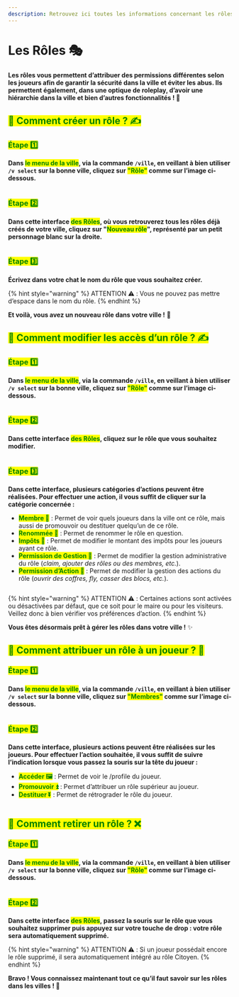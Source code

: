 ```yaml
---
description: Retrouvez ici toutes les informations concernant les rôles dans les villes
---
```


# Les Rôles 🎭

**Les rôles vous permettent d’attribuer des permissions différentes selon les joueurs afin de garantir la sécurité dans la ville et éviter les abus. Ils permettent également, dans une optique de roleplay, d’avoir une hiérarchie dans la ville et bien d’autres fonctionnalités ! 🎉**

## <mark style="color:green;">**💠 Comment créer un rôle ? ✍️**</mark>

### <mark style="color:green;">Étape 1️⃣</mark>
**Dans <mark style="color:green;">le menu de la ville</mark>, via la commande `/ville`, en veillant à bien utiliser `/v select` sur la bonne ville, cliquez sur <mark style="color:green;">"Rôle"</mark> comme sur l’image ci-dessous.**
<figure><img src="../.gitbook/assets/Les_Villes/Role_InterfaceVilleRole.png" alt=""><figcaption></figcaption></figure>

### <mark style="color:green;">Étape 2️⃣</mark>
**Dans cette interface <mark style="color:green;">des Rôles</mark>, où vous retrouverez tous les rôles déjà créés de votre ville, cliquez sur "<mark style="color:green;">Nouveau rôle</mark>", représenté par un petit personnage blanc sur la droite.**
<figure><img src="../.gitbook/assets/Les_Villes/Role_Cree.png" alt=""><figcaption></figcaption></figure>

### <mark style="color:green;">Étape 3️⃣</mark>
**Écrivez dans votre chat le nom du rôle que vous souhaitez créer.**

{% hint style="warning" %}
ATTENTION ⚠️ : Vous ne pouvez pas mettre d’espace dans le nom du rôle.
{% endhint %}

**Et voilà, vous avez un nouveau rôle dans votre ville !** 🤗

## <mark style="color:green;">**💠 Comment modifier les accès d’un rôle ? ✍️**</mark>

### <mark style="color:green;">Étape 1️⃣</mark>
**Dans <mark style="color:green;">le menu de la ville</mark>, via la commande `/ville`, en veillant à bien utiliser `/v select` sur la bonne ville, cliquez sur <mark style="color:green;">"Rôle"</mark> comme sur l’image ci-dessous.**
<figure><img src="../.gitbook/assets/Les_Villes/Role_InterfaceVilleRole.png" alt=""><figcaption></figcaption></figure>

### <mark style="color:green;">Étape 2️⃣</mark>
**Dans cette interface <mark style="color:green;">des Rôles</mark>, cliquez sur le rôle que vous souhaitez modifier.**
<figure><img src="../.gitbook/assets/Les_Villes/Role_RoleSelect.png" alt=""><figcaption></figcaption></figure>

### <mark style="color:green;">Étape 3️⃣</mark>
**Dans cette interface, plusieurs catégories d’actions peuvent être réalisées. Pour effectuer une action, il vous suffit de cliquer sur la catégorie concernée :**
* <mark style="color:green;">**Membre 👺**</mark> : Permet de voir quels joueurs dans la ville ont ce rôle, mais aussi de promouvoir ou destituer quelqu’un de ce rôle.
* <mark style="color:green;">**Renommée 🔖**</mark> : Permet de renommer le rôle en question.
* <mark style="color:green;">**Impôts 📜**</mark> : Permet de modifier le montant des impôts pour les joueurs ayant ce rôle.
* <mark style="color:green;">**Permission de Gestion 🔑**</mark> : Permet de modifier la gestion administrative du rôle (_claim, ajouter des rôles ou des membres, etc._).
* <mark style="color:green;">**Permission d’Action 🔧**</mark> : Permet de modifier la gestion des actions du rôle (_ouvrir des coffres, fly, casser des blocs, etc._).

<figure><img src="../.gitbook/assets/Les_Villes/Role_RoleGestion.png" alt=""><figcaption></figcaption></figure>

{% hint style="warning" %}
ATTENTION ⚠️ : Certaines actions sont activées ou désactivées par défaut, que ce soit pour le maire ou pour les visiteurs. Veillez donc à bien vérifier vos préférences d’action.
{% endhint %}

**Vous êtes désormais prêt à gérer les rôles dans votre ville !** ✨

## <mark style="color:green;">**💠 Comment attribuer un rôle à un joueur ? 👤**</mark>

### <mark style="color:green;">Étape 1️⃣</mark>
**Dans <mark style="color:green;">le menu de la ville</mark>, via la commande `/ville`, en veillant à bien utiliser `/v select` sur la bonne ville, cliquez sur <mark style="color:green;">"Membres"</mark> comme sur l’image ci-dessous.**
<figure><img src="../.gitbook/assets/Les_Villes/Role_InterfaceVilleMembre.png" alt=""><figcaption></figcaption></figure>

### <mark style="color:green;">Étape 2️⃣</mark>
**Dans cette interface, plusieurs actions peuvent être réalisées sur les joueurs. Pour effectuer l’action souhaitée, il vous suffit de suivre l’indication lorsque vous passez la souris sur la tête du joueur :**
* <mark style="color:green;">**Accéder 🖼️**</mark> : Permet de voir le /profile du joueur.
* <mark style="color:green;">**Promouvoir ⏫**</mark> : Permet d’attribuer un rôle supérieur au joueur.
* <mark style="color:green;">**Destituer ⏬**</mark> : Permet de rétrograder le rôle du joueur.
<figure><img src="../.gitbook/assets/Les_Villes/Role_InterfaceMembre.png" alt=""><figcaption></figcaption></figure>

## <mark style="color:green;">**💠 Comment retirer un rôle ? ❌**</mark>

### <mark style="color:green;">Étape 1️⃣</mark>
**Dans <mark style="color:green;">le menu de la ville</mark>, via la commande `/ville`, en veillant à bien utiliser `/v select` sur la bonne ville, cliquez sur <mark style="color:green;">"Rôle"</mark> comme sur l’image ci-dessous.**
<figure><img src="../.gitbook/assets/Les_Villes/Role_InterfaceVilleRole.png" alt=""><figcaption></figcaption></figure>

### <mark style="color:green;">Étape 2️⃣</mark>
**Dans cette interface <mark style="color:green;">des Rôles</mark>, passez la souris sur le rôle que vous souhaitez supprimer puis appuyez sur votre touche de drop : votre rôle sera automatiquement supprimé.**

{% hint style="warning" %}
ATTENTION ⚠️ : Si un joueur possédait encore le rôle supprimé, il sera automatiquement intégré au rôle Citoyen.
{% endhint %}

**Bravo ! Vous connaissez maintenant tout ce qu’il faut savoir sur les rôles dans les villes ! 🤩**
